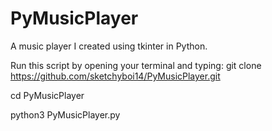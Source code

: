 # PyMusicPlayer
A music player I created using tkinter in Python.

Run this script by opening your terminal and typing: git clone https://github.com/sketchyboi14/PyMusicPlayer.git

cd PyMusicPlayer

python3 PyMusicPlayer.py
